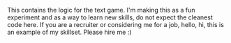 This contains the logic for the text game. I'm making this as a fun experiment and as a way to learn new skills, do not expect the cleanest code here. If you are a recruiter or considering me for a job, hello, hi, this is an example of my skillset. Please hire me :)
